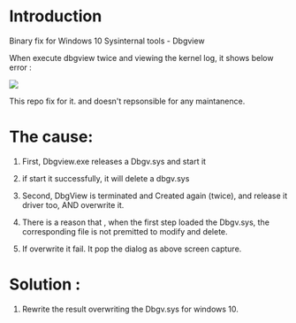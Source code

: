 # Introduction

Binary fix for Windows 10 Sysinternal tools - Dbgview

When execute dbgview twice and viewing the kernel log, it shows below error :

<img src ="https://user-images.githubusercontent.com/22551808/35961635-46895884-0ce9-11e8-8ca7-b00a9c6c530e.png" > </img>

This repo fix for it. and doesn't repsonsible for any maintanence.

# The cause:

1. First, Dbgview.exe releases a Dbgv.sys and start it  

2. if start it successfully, it will delete a dbgv.sys

3. Second, DbgView is terminated and Created again (twice),  and release it driver too, AND overwrite it.

4. There is a reason that , when the first step loaded the Dbgv.sys, the corresponding file is not premitted to modify and delete.

5. If overwrite it fail. It pop the dialog as above screen capture.
 
 
# Solution :
1. Rewrite the result overwriting the Dbgv.sys for windows 10.
